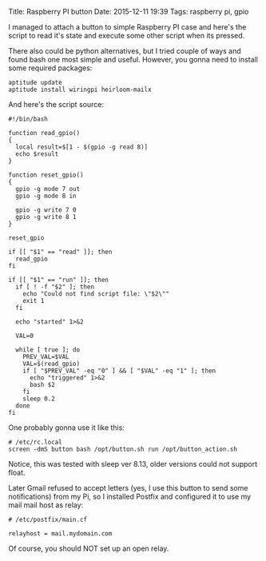 Title: Raspberry PI button
Date: 2015-12-11 19:39
Tags: raspberry pi, gpio

I managed to attach a button to simple Raspberry PI case and here's the script to read it's state and execute some other script when its pressed.

There also could be python alternatives, but I tried couple of ways and found bash one most simple and useful. However, you gonna need to install some required packages:

    aptitude update
    aptitude install wiringpi heirloom-mailx

And here's the script source:

    #!/bin/bash

    function read_gpio()
    {
      local result=$[1 - $(gpio -g read 8)]
      echo $result
    }

    function reset_gpio()
    {
      gpio -g mode 7 out
      gpio -g mode 8 in

      gpio -g write 7 0
      gpio -g write 8 1
    }

    reset_gpio

    if [[ "$1" == "read" ]]; then
      read_gpio
    fi

    if [[ "$1" == "run" ]]; then
      if [ ! -f "$2" ]; then
        echo "Could not find script file: \"$2\""
        exit 1
      fi

      echo "started" 1>&2

      VAL=0

      while [ true ]; do
        PREV_VAL=$VAL
        VAL=$(read_gpio)
        if [ "$PREV_VAL" -eq "0" ] && [ "$VAL" -eq "1" ]; then
          echo "triggered" 1>&2
          bash $2
        fi
        sleep 0.2
      done
    fi

One probably gonna use it like this:

    # /etc/rc.local
    screen -dmS button bash /opt/button.sh run /opt/button_action.sh

Notice, this was tested with sleep ver 8.13, older versions could not support float.

Later Gmail refused to accept letters (yes, I use this button to send some notifications) from my Pi, so I installed Postfix and configured it to use my mail mail host as relay:

    # /etc/postfix/main.cf

    relayhost = mail.mydomain.com

Of course, you should NOT set up an open relay.
